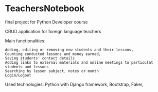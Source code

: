# TeachersNotebook
final project for Python Developer course

CRUD application for foreign language teachers

Main functionalities:

    Adding, editing or removing new students and their lessons,
    Counting conducted lessons and money earned,
    Saving students' contact details
    Adding links to external materials and online meetings to particulat students and lessons
    Searching by lesson subject, notes or month
    Login/Logout

Used technologies: Python with Django framework, Bootstrap, Faker, 
